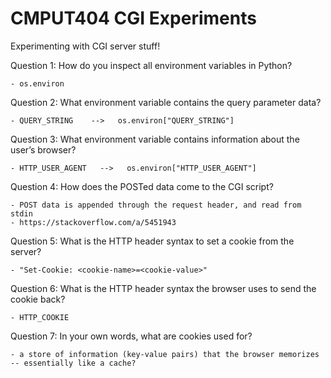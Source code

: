 # CMPUT404 CGI Experiments

Experimenting with CGI server stuff!

Question 1: How do you inspect all environment variables in Python?
    
    - os.environ

Question 2: What environment variable contains the query parameter data?
    
    - QUERY_STRING    -->   os.environ["QUERY_STRING"]

Question 3: What environment variable contains information about the user’s browser?
    
    - HTTP_USER_AGENT   -->   os.environ["HTTP_USER_AGENT"]

Question 4: How does the POSTed data come to the CGI script?

    - POST data is appended through the request header, and read from stdin
    - https://stackoverflow.com/a/5451943

Question 5: What is the HTTP header syntax to set a cookie from the server?
    
    - "Set-Cookie: <cookie-name>=<cookie-value>"

Question 6: What is the HTTP header syntax the browser uses to send the cookie back?
    
    - HTTP_COOKIE

Question 7: In your own words, what are cookies used for? 
    
    - a store of information (key-value pairs) that the browser memorizes -- essentially like a cache?